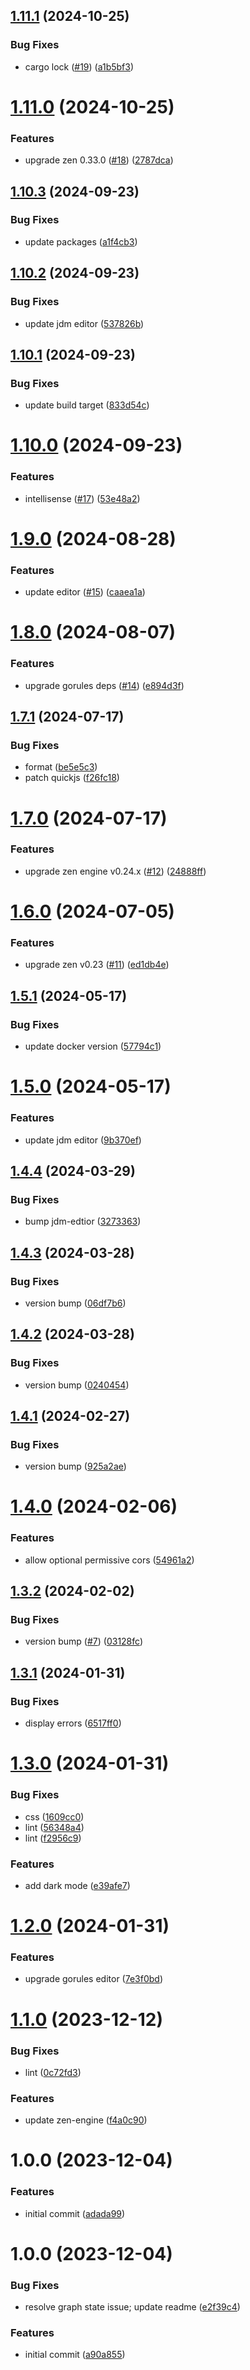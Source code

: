 ## [1.11.1](https://github.com/gorules/editor/compare/v1.11.0...v1.11.1) (2024-10-25)


### Bug Fixes

* cargo lock ([#19](https://github.com/gorules/editor/issues/19)) ([a1b5bf3](https://github.com/gorules/editor/commit/a1b5bf338b0028cf77b7cc7f904a048fe082cca7))

# [1.11.0](https://github.com/gorules/editor/compare/v1.10.3...v1.11.0) (2024-10-25)


### Features

* upgrade zen 0.33.0 ([#18](https://github.com/gorules/editor/issues/18)) ([2787dca](https://github.com/gorules/editor/commit/2787dca31e8b6b3ad42c381f2a8a64844d3fac9f))

## [1.10.3](https://github.com/gorules/editor/compare/v1.10.2...v1.10.3) (2024-09-23)


### Bug Fixes

* update packages ([a1f4cb3](https://github.com/gorules/editor/commit/a1f4cb38e58f9f6a11c07f78764350be4e89702f))

## [1.10.2](https://github.com/gorules/editor/compare/v1.10.1...v1.10.2) (2024-09-23)


### Bug Fixes

* update jdm editor ([537826b](https://github.com/gorules/editor/commit/537826bc45d9be1601c7c37a688dcbf3a50bca70))

## [1.10.1](https://github.com/gorules/editor/compare/v1.10.0...v1.10.1) (2024-09-23)


### Bug Fixes

* update build target ([833d54c](https://github.com/gorules/editor/commit/833d54c2dac4b2172786f66a0080972026b0e75a))

# [1.10.0](https://github.com/gorules/editor/compare/v1.9.0...v1.10.0) (2024-09-23)


### Features

* intellisense ([#17](https://github.com/gorules/editor/issues/17)) ([53e48a2](https://github.com/gorules/editor/commit/53e48a22608f36027365b93efd6356f87e612912))

# [1.9.0](https://github.com/gorules/editor/compare/v1.8.0...v1.9.0) (2024-08-28)


### Features

* update editor ([#15](https://github.com/gorules/editor/issues/15)) ([caaea1a](https://github.com/gorules/editor/commit/caaea1a08a9210070841736c63260b39e0e54360))

# [1.8.0](https://github.com/gorules/editor/compare/v1.7.1...v1.8.0) (2024-08-07)


### Features

* upgrade gorules deps ([#14](https://github.com/gorules/editor/issues/14)) ([e894d3f](https://github.com/gorules/editor/commit/e894d3fdfcbc890ad51c43a87c66680a8b4f6db3))

## [1.7.1](https://github.com/gorules/editor/compare/v1.7.0...v1.7.1) (2024-07-17)


### Bug Fixes

* format ([be5e5c3](https://github.com/gorules/editor/commit/be5e5c3f0565d9853405c2ed5d77ea8961ee7e7e))
* patch quickjs ([f26fc18](https://github.com/gorules/editor/commit/f26fc186676356e13c93f47787b0cb676fcf8b37))

# [1.7.0](https://github.com/gorules/editor/compare/v1.6.0...v1.7.0) (2024-07-17)


### Features

* upgrade zen engine v0.24.x ([#12](https://github.com/gorules/editor/issues/12)) ([24888ff](https://github.com/gorules/editor/commit/24888ffc5fc6e164279b8e87424fe868856468de))

# [1.6.0](https://github.com/gorules/editor/compare/v1.5.1...v1.6.0) (2024-07-05)


### Features

* upgrade zen v0.23 ([#11](https://github.com/gorules/editor/issues/11)) ([ed1db4e](https://github.com/gorules/editor/commit/ed1db4e9844a45abd76ba8fd50123d0a0cb4d5a6))

## [1.5.1](https://github.com/gorules/editor/compare/v1.5.0...v1.5.1) (2024-05-17)


### Bug Fixes

* update docker version ([57794c1](https://github.com/gorules/editor/commit/57794c1ff7b3a2dd876aae3746c907c097937c6e))

# [1.5.0](https://github.com/gorules/editor/compare/v1.4.4...v1.5.0) (2024-05-17)


### Features

* update jdm editor ([9b370ef](https://github.com/gorules/editor/commit/9b370efe40a7dc4f2bb30bb9a38334cd2a708edf))

## [1.4.4](https://github.com/gorules/editor/compare/v1.4.3...v1.4.4) (2024-03-29)


### Bug Fixes

* bump jdm-edtior ([3273363](https://github.com/gorules/editor/commit/3273363deb70550e45f4cafb67aadc2ad9aeec79))

## [1.4.3](https://github.com/gorules/editor/compare/v1.4.2...v1.4.3) (2024-03-28)


### Bug Fixes

* version bump ([06df7b6](https://github.com/gorules/editor/commit/06df7b6b2742fbcd97edc92c5aa99053f87edce9))

## [1.4.2](https://github.com/gorules/editor/compare/v1.4.1...v1.4.2) (2024-03-28)


### Bug Fixes

* version bump ([0240454](https://github.com/gorules/editor/commit/0240454b42e3ec8838b614af9f9323994ccc336e))

## [1.4.1](https://github.com/gorules/editor/compare/v1.4.0...v1.4.1) (2024-02-27)


### Bug Fixes

* version bump ([925a2ae](https://github.com/gorules/editor/commit/925a2ae78bca84309b65349c9d554c740cc1d4b1))

# [1.4.0](https://github.com/gorules/editor/compare/v1.3.2...v1.4.0) (2024-02-06)


### Features

* allow optional permissive cors ([54961a2](https://github.com/gorules/editor/commit/54961a2ecc231ac78814e8780c804b01313bc977))

## [1.3.2](https://github.com/gorules/editor/compare/v1.3.1...v1.3.2) (2024-02-02)


### Bug Fixes

* version bump ([#7](https://github.com/gorules/editor/issues/7)) ([03128fc](https://github.com/gorules/editor/commit/03128fcf78f2d9f7fdfc696b97387508e8c01b34))

## [1.3.1](https://github.com/gorules/editor/compare/v1.3.0...v1.3.1) (2024-01-31)


### Bug Fixes

* display errors ([6517ff0](https://github.com/gorules/editor/commit/6517ff019db8e8dcaea017e9fc57af0327116449))

# [1.3.0](https://github.com/gorules/editor/compare/v1.2.0...v1.3.0) (2024-01-31)


### Bug Fixes

* css ([1609cc0](https://github.com/gorules/editor/commit/1609cc04409f55e15d49361d392cdf85c86c9eff))
* lint ([56348a4](https://github.com/gorules/editor/commit/56348a4e0f467db34a1be0ef1f96f9bb4afcdad1))
* lint ([f2956c9](https://github.com/gorules/editor/commit/f2956c99dd9d21db83b8cbcd877363d9d66a486f))


### Features

* add dark mode ([e39afe7](https://github.com/gorules/editor/commit/e39afe7e98dbfa8e60b992542e83f20ac32c3e57))

# [1.2.0](https://github.com/gorules/editor/compare/v1.1.0...v1.2.0) (2024-01-31)


### Features

* upgrade gorules editor ([7e3f0bd](https://github.com/gorules/editor/commit/7e3f0bd840f23d24045a55f4c7b04e5b16afbe4b))

# [1.1.0](https://github.com/gorules/editor/compare/v1.0.0...v1.1.0) (2023-12-12)


### Bug Fixes

* lint ([0c72fd3](https://github.com/gorules/editor/commit/0c72fd37ba07332c95c902b63dc6c060dfaedf06))


### Features

* update zen-engine ([f4a0c90](https://github.com/gorules/editor/commit/f4a0c90c48f33d6dc07a04b91c370fa1ca427909))

# 1.0.0 (2023-12-04)


### Features

* initial commit ([adada99](https://github.com/gorules/editor/commit/adada99d709333813ac06c2c52a815cfab33ec5e))

# 1.0.0 (2023-12-04)


### Bug Fixes

* resolve graph state issue; update readme ([e2f39c4](https://github.com/gorules/editor/commit/e2f39c4893cf01fc7e077d511a65dc5812827a41))


### Features

* initial commit ([a90a855](https://github.com/gorules/editor/commit/a90a8557ca91bbaec52f44cc7990241e6fc03044))
